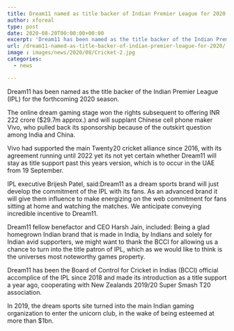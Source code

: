 ```yaml
---
title: Dream11 named as title backer of Indian Premier League for 2020
author: xforeal 
type: post
date: 2020-08-20T00:00:00+00:00
excerpt: 'Dream11 has been named as the title backer of the Indian Premier League (IPL) for the forthcoming 2020 season '
url: /dream11-named-as-title-backer-of-indian-premier-league-for-2020/
image : images/news/2020/08/Cricket-2.jpg
categories:
  - news

---
```

Dream11 has been named as the title backer of the Indian Premier League (IPL) for the forthcoming 2020 season. 

The online dream gaming stage won the rights subsequent to offering INR 222 crore ($29.7m approx.) and will supplant Chinese cell phone maker Vivo, who pulled back its sponsorship because of the outskirt question among India and China. 

Vivo had supported the main Twenty20 cricket alliance since 2016, with its agreement running until 2022 yet its not yet certain whether Dream11 will stay as title support past this years version, which is to occur in the UAE from 19 September. 

IPL executive Brijesh Patel, said:Dream11 as a dream sports brand will just develop the commitment of the IPL with its fans. As an advanced brand it will give them influence to make energizing on the web commitment for fans sitting at home and watching the matches. We anticipate conveying incredible incentive to Dream11. 

Dream11 fellow benefactor and CEO Harsh Jain, included: Being a glad homegrown Indian brand that is made in India, by Indians and solely for Indian avid supporters, we might want to thank the BCCI for allowing us a chance to turn into the title patron of IPL, which as we would like to think is the universes most noteworthy games property. 

Dream11 has been the Board of Control for Cricket in Indias (BCCI) official accomplice of the IPL since 2018 and made its introduction as a title support a year ago, cooperating with New Zealands 2019/20 Super Smash T20 association. 

In 2019, the dream sports site turned into the main Indian gaming organization to enter the unicorn club, in the wake of being esteemed at more than $1bn.